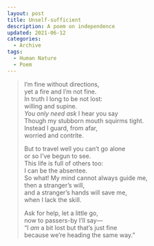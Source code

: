 ```yaml
---
layout: post
title: Unself-sufficient
description: A poem on independence
updated: 2021-06-12
categories:
  - Archive
tags:
  - Human Nature
  - Poem
---
```

> I’m fine without directions,  
> yet a fire and I’m not fine.  
> In truth I long to be not lost:  
> willing and supine.  
>*You only need ask* I hear you say  
> Though my stubborn mouth squirms tight.  
> Instead I guard, from afar,  
> worried and contrite.  
> 
>But to travel well you can’t go alone  
> or so I’ve begun to see.  
> This life is full of others too:  
> I can be the absentee.  
> So what! My mind cannot always guide me,  
>then a stranger’s will,  
> and a stranger’s hands will save me,  
> when I lack the skill.
> 
> Ask for help, let a little go,  
>now to passers-by I’ll say—  
> “I *am* a bit lost but that’s just fine  
> because we’re heading the same way.”
